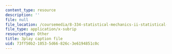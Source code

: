 ```yaml
---
content_type: resource
description: ''
file: null
file_location: /coursemedia/8-334-statistical-mechanics-ii-statistical-physics-of-fields-spring-2014/73ff50b210535d66826c3e6194851c0c_MphmZC2o0aM.vtt
file_type: application/x-subrip
resourcetype: Other
title: 3play caption file
uid: 73ff50b2-1053-5d66-826c-3e6194851c0c
---
```

